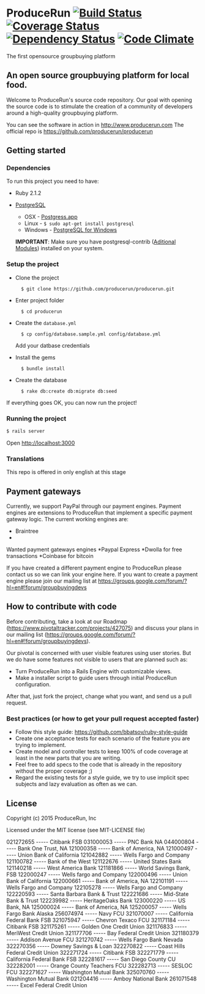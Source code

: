 # ProduceRun [![Build Status](https://img.shields.io/travis/catarse/catarse.svg)](https://travis-ci.org/catarse/catarse) [![Coverage Status](https://img.shields.io/coveralls/catarse/catarse/channels.svg)](https://coveralls.io/r/catarse/catarse) [![Dependency Status](https://img.shields.io/gemnasium/catarse/catarse.svg)](https://gemnasium.com/catarse/catarse) [![Code Climate](https://img.shields.io/codeclimate/github/catarse/catarse.svg)](https://codeclimate.com/github/catarse/catarse)

The first opensource groupbuying platform

## An open source groupbuying platform for local food.

Welcome to ProduceRun's source code repository.
Our goal with opening the source code is to stimulate the creation of a community of developers around a high-quality groupbuying platform.

You can see the software in action in http://www.producerun.com
The official repo is https://github.com/producerun/producerun

## Getting started

### Dependencies

To run this project you need to have:

* Ruby 2.1.2
* [PostgreSQL](http://www.postgresql.org/)
  * OSX - [Postgress.app](http://postgresapp.com/)
  * Linux - `$ sudo apt-get install postgresql`
  * Windows - [PostgreSQL for Windows](http://www.postgresql.org/download/windows/)

  **IMPORTANT**: Make sure you have postgresql-contrib ([Aditional Modules](http://www.postgresql.org/docs/9.3/static/contrib.html)) installed on your system.

### Setup the project

* Clone the project

        $ git clone https://github.com/producerun/producerun.git

* Enter project folder

        $ cd producerun

* Create the `database.yml`

        $ cp config/database.sample.yml config/database.yml

    Add your datbase credentials

* Install the gems

        $ bundle install

* Create the database

        $ rake db:create db:migrate db:seed

If everything goes OK, you can now run the project!

### Running the project

```bash
$ rails server
```

Open [http://localhost:3000](http://localhost:3000)

### Translations

This repo is offered in only english at this stage

## Payment gateways

Currently, we support PayPal through our payment engines. Payment engines are extensions to ProduceRun that implement a specific payment gateway logic.
The current working engines are:
* Braintree
* 
Wanted payment gateways engines
*Paypal Express
*Dwolla for free transactions
*Coinbase for bitcoin


If you have created a different payment engine to ProduceRun please contact us so we can link your engine here.
If you want to create a payment engine please join our mailing list at https://groups.google.com/forum/?hl=en#!forum/groupbuyingdevs

## How to contribute with code

Before contributing, take a look at our Roadmap (https://www.pivotaltracker.com/projects/427075) and discuss your plans in our mailing list (https://groups.google.com/forum/?hl=en#!forum/groupbuyingdevs).

Our pivotal is concerned with user visible features using user stories. But we do have some features not visible to users that are planned such as:
* Turn ProduceRun into a Rails Engine with customizable views.
* Make a installer script to guide users through initial ProduceRun configuration.

After that, just fork the project, change what you want, and send us a pull request.

### Best practices (or how to get your pull request accepted faster)

* Follow this style guide: https://github.com/bbatsov/ruby-style-guide
* Create one acceptance tests for each scenario of the feature you are trying to implement.
* Create model and controller tests to keep 100% of code coverage at least in the new parts that you are writing.
* Feel free to add specs to the code that is already in the repository without the proper coverage ;)
* Regard the existing tests for a style guide, we try to use implicit spec subjects and lazy evaluation as often as we can.

## License

Copyright (c) 2015 ProduceRun, Inc

Licensed under the MIT license (see MIT-LICENSE file)



021272655 ----- Citibank FSB
031000053 ----- PNC Bank NA
044000804 ----- Bank One Trust, NA
121000358 ----- Bank of America, NA
121000497 ----- Union Bank of California
121042882 ----- Wells Fargo and Company
121100782 ----- Bank of the West
121122676 ----- United States Bank
121140218 ----- West America Bank
121181866 ----- World Savings Bank, FSB
122000247 ----- Wells fargo and Company
122000496 ----- Union Bank of California
122000661 ----- Bank of America, NA
122101191 ----- Wells Fargo and Company
122105278 ----- Wells Fargo and Company
122220593 ----- Santa Barbara Bank & Trust
122221686 ----- Mid-State Bank & Trust
122239982 ----- HeritageOaks Bank
123000220 ----- US Bank, NA
125000024 ----- Bank of America, NA
125200057 ----- Wells Fargo Bank Alaska
256074974 ----- Navy FCU
321070007 ----- California Federal Bank FSB
321075947 ----- Chevron Texaco FCU
321171184 ----- Citibank FSB
321175261 ----- Golden One Credit Union
321176833 ----- MeriWest Credit Union
321177706 ----- Bay Federal Credit Union
321180379 ----- Addison Avenue FCU
321270742 ----- Wells Fargo Bank Nevada
322270356 ----- Downey Savings & Loan
322270822 ----- Coast Hills Federal Credit Union
322271724 ----- Citibank FSB
322271779 ----- California Federal Bank FSB
322281617 ----- San Diego County CU
322282001 ----- Orange County Teachers FCU
322282713 ----- SESLOC FCU
322271627 ----- Washington Mutual Bank
325070760 ----- Washington Mutual Bank
021204416 ----- Amboy National Bank
261071548 ----- Excel Federal Credit Union